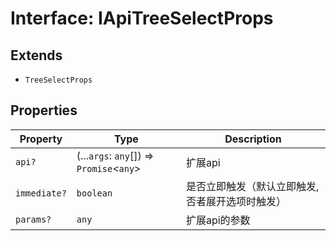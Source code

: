 # Interface: IApiTreeSelectProps

## Extends

- `TreeSelectProps`

## Properties

| Property | Type | Description |
| ------ | ------ | ------ |
| `api?` | (...`args`: `any`[]) => `Promise`\<`any`\> | 扩展api |
| `immediate?` | `boolean` | 是否立即触发（默认立即触发,否者展开选项时触发） |
| `params?` | `any` | 扩展api的参数 |
